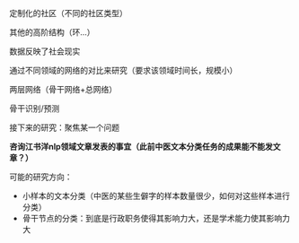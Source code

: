 定制化的社区（不同的社区类型）

其他的高阶结构（环...）

数据反映了社会现实

通过不同领域的网络的对比来研究（要求该领域时间长，规模小）

两层网络（骨干网络+总网络）

骨干识别/预测

接下来的研究：聚焦某一个问题

**咨询江书洋nlp领域文章发表的事宜（此前中医文本分类任务的成果能不能发文章？）**

可能的研究方向：

* 小样本的文本分类（中医的某些生僻字的样本数量很少，如何对这些样本进行分类）
* 骨干节点的分类：到底是行政职务使得其影响力大，还是学术能力使其影响力大
